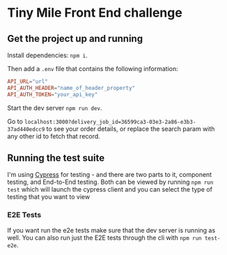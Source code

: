 # Tiny Mile Front End challenge

## Get the project up and running

Install dependencies: `npm i`.

Then add a `.env` file that contains the following information:

```conf
API_URL="url"
API_AUTH_HEADER="name_of_header_property"
API_AUTH_TOKEN="your_api_key"
```

Start the dev server `npm run dev`.

Go to `localhost:3000?delivery_job_id=36599ca3-03e3-2a86-e3b3-37ad440edcc9` to see your order details,
or replace the search param with any other id to fetch that record.

## Running the test suite

I'm using [Cypress](https://www.cypress.io/) for testing - and there are two parts to it, component testing, and End-to-End testing. Both can be viewed by running `npm run test` which will launch the
cypress client and you can select the type of testing that you want to view

### E2E Tests

If you want run the e2e tests make sure that the dev server is running as well.
You can also run just the E2E tests through the cli with `npm run test-e2e`.
